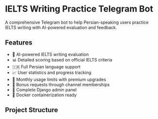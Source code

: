 # IELTS Writing Practice Telegram Bot

A comprehensive Telegram bot to help Persian-speaking users practice IELTS writing with AI-powered evaluation and feedback.

## Features

- 🎯 AI-powered IELTS writing evaluation
- 📊 Detailed scoring based on official IELTS criteria
- 🇮🇷 Full Persian language support
- 📈 User statistics and progress tracking
- 💎 Monthly usage limits with premium upgrades
- 📢 Bonus requests through channel memberships
- 🔧 Complete Django admin panel
- 🐳 Docker containerization ready

## Project Structure